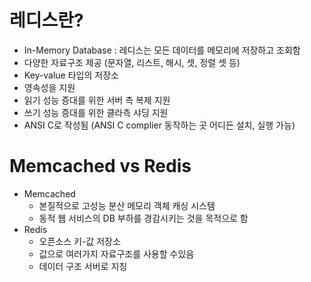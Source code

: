 # 레디스란?
- In-Memory Database : 레디스는 모든 데이터를 메모리에 저장하고 조회함
- 다양한 자료구조 제공 (문자열, 리스트, 해시, 셋, 정렬 셋 등)
- Key-value 타입의 저장소
- 영속성을 지원
- 읽기 성능 증대를 위한 서버 측 복제 지원
- 쓰기 성능 증대를 위한 클라측 샤딩 지원
- ANSI C로 작성됨 (ANSI C complier 동작하는 곳 어디든 설치, 실행 가능)

# Memcached vs Redis
- Memcached
  - 본질적으로 고성능 분산 메모리 객체 캐싱 시스템
  - 동적 웹 서비스의 DB 부하를 경감시키는 것을 목적으로 함
- Redis
  - 오픈소스 키-값 저장소
  - 값으로 여러가지 자료구조를 사용할 수있음
  - 데이터 구조 서버로 지칭
